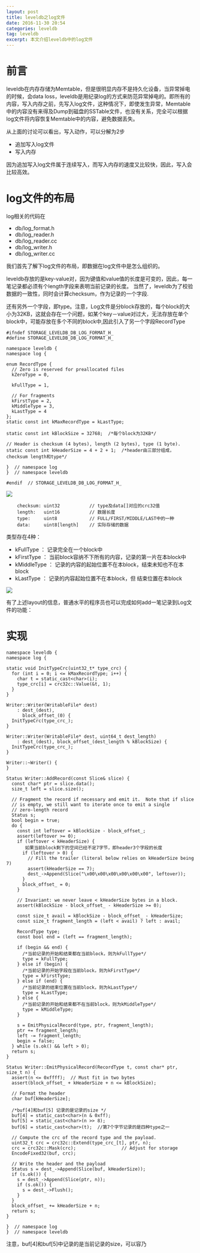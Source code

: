```yaml
---
layout: post
title: leveldb之log文件
date: 2016-11-30 20:54
categories: leveldb
tag: leveldb
excerpt: 本文介绍leveldb中的log文件
---
```


# 前言

leveldb在内存存储为Memtable，但是很明显内存不是持久化设备，当异常掉电的时候，会data loss，leveldb是用纪录log的方式来防范异常掉电的。即所有的内容，写入内存之前，先写入log文件，这种情况下，即使发生异常，Memtable中的内容没有来得及Dump到磁盘的SSTable文件，也没有关系，完全可以根据log文件将内容恢复Memtable中的内容，避免数据丢失。


从上面的讨论可以看出，写入动作，可以分解为2步

* 追加写入log文件
* 写入内存

因为追加写入log文件属于连续写入，而写入内存的速度又比较快，因此，写入会比较高效。


# log文件的布局

log相关的代码在

* db/log_format.h
* db/log_reader.h
* db/log_reader.cc
* db/log_writer.h
* db/log_writer.cc

我们首先了解下log文件的布局，即数据在log文件中是怎么组织的。

leveldb存放的是key-value对，因为键值和value值的长度是可变的，因此，每一笔记录都必须有个length字段来表明当前记录的长度。
当然了，leveldb为了校验数据的一致性，同时会计算checksum，作为记录的一个字段.

还有另外一个字段，即type。注意，Log文件是分block存放的，每个block的大小为32KB，这就会存在一个问题，如某个key－value对过大，无法存放在单个block中，可能存放在多个不同的block中,因此引入了另一个字段RecordType


```
#ifndef STORAGE_LEVELDB_DB_LOG_FORMAT_H_
#define STORAGE_LEVELDB_DB_LOG_FORMAT_H_

namespace leveldb {
namespace log {

enum RecordType {
  // Zero is reserved for preallocated files
  kZeroType = 0,

  kFullType = 1,

  // For fragments
  kFirstType = 2,
  kMiddleType = 3,
  kLastType = 4
};
static const int kMaxRecordType = kLastType;

static const int kBlockSize = 32768;  /*每个block为32KB*/

// Header is checksum (4 bytes), length (2 bytes), type (1 byte).
static const int kHeaderSize = 4 + 2 + 1;  /*header由三部分组成，checksum length和type*/

}  // namespace log
}  // namespace leveldb

#endif  // STORAGE_LEVELDB_DB_LOG_FORMAT_H_
```

![](/assets/LevelDB/leveldb-log1.png)

```
    checksum: uint32           // type及data[]对应的crc32值
    length:   uint16           // 数据长度
    type:     uint8            // FULL/FIRST/MIDDLE/LAST中的一种
    data:     uint8[length]    // 实际存储的数据
```

类型存在4种：

* kFullType   ： 记录完全在一个block中
* kFirstType  ： 当前block容纳不下所有的内容，记录的第一片在本block中
* kMiddleType ： 记录的内容的起始位置不在本block，结束未知也不在本block
* kLastType   ： 记录的内容起始位置不在本block，但 结束位置在本block

![](/assets/LevelDB/leveldb-log2.png)

有了上述layout的信息，普通水平的程序员也可以完成如何add一笔记录到Log文件的功能：


# 实现

```
namespace leveldb {
namespace log {

static void InitTypeCrc(uint32_t* type_crc) {
  for (int i = 0; i <= kMaxRecordType; i++) {
    char t = static_cast<char>(i);
    type_crc[i] = crc32c::Value(&t, 1);
  }
}

Writer::Writer(WritableFile* dest)
    : dest_(dest),
      block_offset_(0) {
  InitTypeCrc(type_crc_);
}

Writer::Writer(WritableFile* dest, uint64_t dest_length)
    : dest_(dest), block_offset_(dest_length % kBlockSize) {
  InitTypeCrc(type_crc_);
}

Writer::~Writer() {
}

Status Writer::AddRecord(const Slice& slice) {
  const char* ptr = slice.data();
  size_t left = slice.size();

  // Fragment the record if necessary and emit it.  Note that if slice
  // is empty, we still want to iterate once to emit a single
  // zero-length record
  Status s;
  bool begin = true;
  do {
    const int leftover = kBlockSize - block_offset_;
    assert(leftover >= 0);
    if (leftover < kHeaderSize) {
       如果当前block剩下的空间已经不足7字节，即header3个字段的长度
      if (leftover > 0) {
        // Fill the trailer (literal below relies on kHeaderSize being 7)
        assert(kHeaderSize == 7);
        dest_->Append(Slice("\x00\x00\x00\x00\x00\x00", leftover));
      }
      block_offset_ = 0;
    }

    // Invariant: we never leave < kHeaderSize bytes in a block.
    assert(kBlockSize - block_offset_ - kHeaderSize >= 0);

    const size_t avail = kBlockSize - block_offset_ - kHeaderSize;
    const size_t fragment_length = (left < avail) ? left : avail;

    RecordType type;
    const bool end = (left == fragment_length);
    
    if (begin && end) {
      /*当前记录的开始和结束都在当前block，则为kFullType*/
      type = kFullType;
    } else if (begin) {
      /*当前记录的开始字段在当前block，则为kFirstType*/
      type = kFirstType;
    } else if (end) {
      /*当前记录的结束位置在当前block，则为kLastType*/
      type = kLastType;
    } else {
      /*当前记录的开始和结束都不在当前block，则为kMiddleType*/
      type = kMiddleType;
    }

    s = EmitPhysicalRecord(type, ptr, fragment_length);
    ptr += fragment_length;
    left -= fragment_length;
    begin = false;
  } while (s.ok() && left > 0);
  return s;
}

Status Writer::EmitPhysicalRecord(RecordType t, const char* ptr, size_t n) {
  assert(n <= 0xffff);  // Must fit in two bytes
  assert(block_offset_ + kHeaderSize + n <= kBlockSize);

  // Format the header
  char buf[kHeaderSize];
  
  /*buf[4]和buf[5] 记录的是记录的size */
  buf[4] = static_cast<char>(n & 0xff);
  buf[5] = static_cast<char>(n >> 8);  
  buf[6] = static_cast<char>(t);  //第7个字节记录的是四种type之一

  // Compute the crc of the record type and the payload.
  uint32_t crc = crc32c::Extend(type_crc_[t], ptr, n);
  crc = crc32c::Mask(crc);                 // Adjust for storage
  EncodeFixed32(buf, crc);

  // Write the header and the payload
  Status s = dest_->Append(Slice(buf, kHeaderSize));
  if (s.ok()) {
    s = dest_->Append(Slice(ptr, n));
    if (s.ok()) {
      s = dest_->Flush();
    }
  }
  block_offset_ += kHeaderSize + n;
  return s;
}

}  // namespace log
}  // namespace leveldb

```

注意，buf[4]和buf[5]中记录的是当前记录的size，可以容乃

